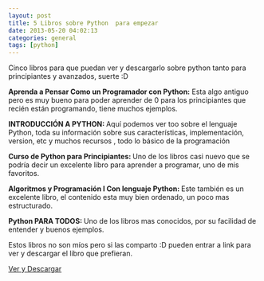 ```yaml
---
layout: post
title: 5 Libros sobre Python  para empezar
date: 2013-05-20 04:02:13
categories: general
tags: [python]
---
```

<p>Cinco libros para que puedan ver y descargarlo sobre python tanto para principiantes y avanzados, suerte :D</p>
<p><strong>Aprenda a Pensar Como un Programador con Python:</strong> Esta algo antiguo pero es muy bueno para poder aprender de 0 para los principiantes que recién están programando, tiene muchos ejemplos.</p>

<p><strong>INTRODUCCIÓN A PYTHON: </strong>Aquí podemos ver too sobre el lenguaje Python, toda su información sobre sus características, implementación, version, etc y muchos recursos , todo lo básico de la programación</p>
<p><strong>Curso de Python para Principiantes: </strong>Uno de los libros casi nuevo que se podría decir un excelente libro para aprender a programar, uno de mis favoritos.</p>
<p><strong>Algoritmos y Programación I Con lenguaje Python: </strong>Este también es un excelente libro, el contenido esta muy bien ordenado, un poco mas estructurado.</p>
<p><strong>Python PARA TODOS: </strong>Uno de los libros mas conocidos, por su facilidad de entender y buenos ejemplos.</p>
<p>Estos libros no son míos pero si las comparto :D pueden entrar a link para ver y descargar el libro que prefieran.</p>
<p><a href="https://drive.google.com/folderview?id=0Byy7aUl9u4fBazVObHpyRjZzQUk&amp;usp=sharing#list" target="_blank">Ver y Descargar</a></p>
